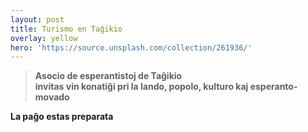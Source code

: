 ```yaml
---
layout: post
title: Turismo en Taĝikio
overlay: yellow
hero: 'https://source.unsplash.com/collection/261936/'
---
```



> **Asocio de esperantistoj de Taĝikio  
> invitas vin konatiĝi pri la lando, popolo, kulturo kaj
> esperanto-movado**

**La paĝo estas preparata**
